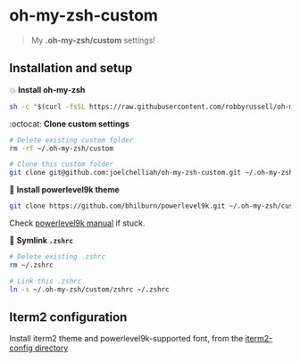 # oh-my-zsh-custom
> My **.oh-my-zsh/custom** settings!


## Installation and setup

:boom: **Install oh-my-zsh**
```bash
sh -c "$(curl -fsSL https://raw.githubusercontent.com/robbyrussell/oh-my-zsh/master/tools/install.sh)"
```

:octocat: **Clone custom settings**
```bash
# Delete existing custom folder
rm -rf ~/.oh-my-zsh/custom

# Clone this custom folder
git clone git@github.com:joelchelliah/oh-my-zsh-custom.git ~/.oh-my-zsh/custom
```

:muscle: **Install powerlevel9k theme**
```bash
git clone https://github.com/bhilburn/powerlevel9k.git ~/.oh-my-zsh/custom/themes/powerlevel9k
```
Check [powerlevel9k manual](https://github.com/bhilburn/powerlevel9k/wiki/Install-Instructions#option-2-install-for-oh-my-zsh) if stuck.

:link: **Symlink `.zshrc`**
```bash
# Delete existing .zshrc
rm ~/.zshrc

# Link this .zshrc
ln -s ~/.oh-my-zsh/custom/zshrc ~/.zshrc
```

## Iterm2 configuration
Install iterm2 theme and powerlevel9k-supported font, from the [iterm2-config directory](https://github.com/joelchelliah/oh-my-zsh-custom/tree/master/iterm2-config)
